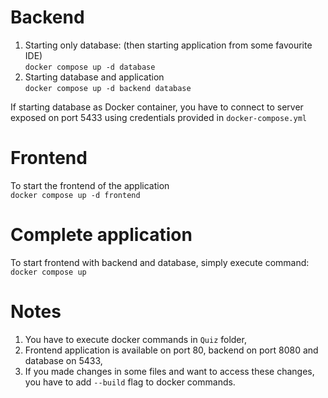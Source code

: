 
# Backend

1) Starting only database: (then starting application from some favourite IDE)  
   `docker compose up -d database`
2) Starting database and application  
   `docker compose up -d backend database`

If starting database as Docker container, you have to connect to server exposed on port 5433 using credentials provided  in `docker-compose.yml`

# Frontend

To start the frontend of the application  
`docker compose up -d frontend`

# Complete application

To start frontend with backend and database, simply execute command:  
`docker compose up`

# Notes

1. You have to execute docker commands in `Quiz` folder,
2. Frontend application is available on port 80, backend on port 8080 and database on 5433,
3. If you made changes in some files and want to access these changes, you have to add `--build` flag to docker  commands.